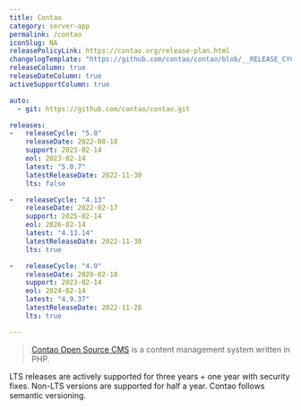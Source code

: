 ```yaml
---
title: Contao
category: server-app
permalink: /contao
iconSlug: NA
releasePolicyLink: https://contao.org/release-plan.html
changelogTemplate: "https://github.com/contao/contao/blob/__RELEASE_CYCLE__/CHANGELOG.md"
releaseColumn: true
releaseDateColumn: true
activeSupportColumn: true

auto:
  - git: https://github.com/contao/contao.git

releases:
-   releaseCycle: "5.0"
    releaseDate: 2022-08-18
    support: 2023-02-14
    eol: 2023-02-14
    latest: "5.0.7"
    latestReleaseDate: 2022-11-30
    lts: false

-   releaseCycle: "4.13"
    releaseDate: 2022-02-17
    support: 2025-02-14
    eol: 2026-02-14
    latest: "4.13.14"
    latestReleaseDate: 2022-11-30
    lts: true

-   releaseCycle: "4.9"
    releaseDate: 2020-02-18
    support: 2023-02-14
    eol: 2024-02-14
    latest: "4.9.37"
    latestReleaseDate: 2022-11-28
    lts: true

---
```


> [Contao Open Source CMS](https://contao.org) is a content management system written in PHP.

LTS releases are actively supported for three years + one year with security fixes. Non-LTS versions are supported for half a year.
Contao follows semantic versioning.
